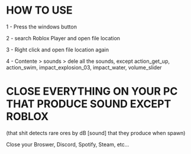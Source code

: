 # HOW TO USE

1 - Press the windows button

2 - search Roblox Player and open file location

3 - Right click and open file location again

4 - Contente > sounds > dele all the sounds, except action_get_up, action_swim, impact_explosion_03, impact_water, volume_slider

# CLOSE EVERYTHING ON YOUR PC THAT PRODUCE SOUND EXCEPT ROBLOX
(that shit detects rare ores by dB [sound] that they produce when spawn)

Close your Broswer, Discord, Spotify, Steam, etc...
